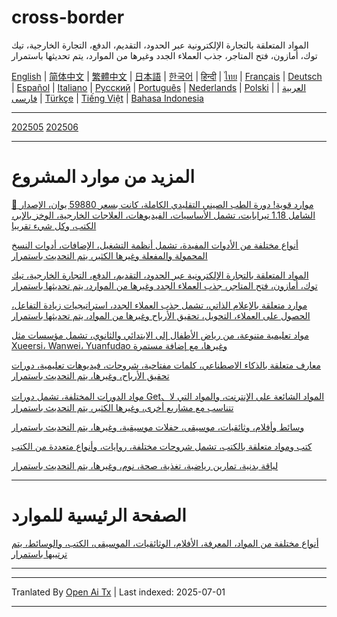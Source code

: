 # cross-border
المواد المتعلقة بالتجارة الإلكترونية عبر الحدود، التقديم، الدفع، التجارة الخارجية، تيك توك، أمازون، فتح المتاجر، جذب العملاء الجدد وغيرها من الموارد، يتم تحديثها باستمرار

[English](https://openaitx.github.io/view.html?user=mswnlz&project=cross-border&lang=en) | [简体中文](https://openaitx.github.io/view.html?user=mswnlz&project=cross-border&lang=zh-CN) | [繁體中文](https://openaitx.github.io/view.html?user=mswnlz&project=cross-border&lang=zh-TW) | [日本語](https://openaitx.github.io/view.html?user=mswnlz&project=cross-border&lang=ja) | [한국어](https://openaitx.github.io/view.html?user=mswnlz&project=cross-border&lang=ko) | [हिन्दी](https://openaitx.github.io/view.html?user=mswnlz&project=cross-border&lang=hi) | [ไทย](https://openaitx.github.io/view.html?user=mswnlz&project=cross-border&lang=th) | [Français](https://openaitx.github.io/view.html?user=mswnlz&project=cross-border&lang=fr) | [Deutsch](https://openaitx.github.io/view.html?user=mswnlz&project=cross-border&lang=de) | [Español](https://openaitx.github.io/view.html?user=mswnlz&project=cross-border&lang=es) | [Italiano](https://openaitx.github.io/view.html?user=mswnlz&project=cross-border&lang=it) | [Русский](https://openaitx.github.io/view.html?user=mswnlz&project=cross-border&lang=ru) | [Português](https://openaitx.github.io/view.html?user=mswnlz&project=cross-border&lang=pt) | [Nederlands](https://openaitx.github.io/view.html?user=mswnlz&project=cross-border&lang=nl) | [Polski](https://openaitx.github.io/view.html?user=mswnlz&project=cross-border&lang=pl) | [العربية](https://openaitx.github.io/view.html?user=mswnlz&project=cross-border&lang=ar) | [فارسی](https://openaitx.github.io/view.html?user=mswnlz&project=cross-border&lang=fa) | [Türkçe](https://openaitx.github.io/view.html?user=mswnlz&project=cross-border&lang=tr) | [Tiếng Việt](https://openaitx.github.io/view.html?user=mswnlz&project=cross-border&lang=vi) | [Bahasa Indonesia](https://openaitx.github.io/view.html?user=mswnlz&project=cross-border&lang=id)

------------
[202505](https://raw.githubusercontent.com/mswnlz/cross-border/main/202505.md)
[202506](https://raw.githubusercontent.com/mswnlz/cross-border/main/202506.md)



---------------
# المزيد من موارد المشروع

[🎁 موارد قوية! دورة الطب الصيني التقليدي الكاملة، كانت بسعر 59880 يوان، الإصدار الشامل 1.18 تيرابايت، تشمل الأساسيات، الفيديوهات، العلاجات الخارجية، الوخز بالإبر، الكتب، وكل شيء تقريبا](https://github.com/mswnlz/chinese-traditional)

[أنواع مختلفة من الأدوات المفيدة، تشمل أنظمة التشغيل، الإضافات، أدوات النسخ المحمولة والمفعلة وغيرها الكثير، يتم التحديث باستمرار](https://github.com/mswnlz/tools)


[المواد المتعلقة بالتجارة الإلكترونية عبر الحدود، التقديم، الدفع، التجارة الخارجية، تيك توك، أمازون، فتح المتاجر، جذب العملاء الجدد وغيرها من الموارد، يتم تحديثها باستمرار](https://github.com/mswnlz/cross-border)

[موارد متعلقة بالإعلام الذاتي، تشمل جذب العملاء الجدد، استراتيجيات زيادة التفاعل، الحصول على العملاء، التحويل، تحقيق الأرباح وغيرها من المواد، يتم تحديثها باستمرار](https://github.com/mswnlz/self-media)

[مواد تعليمية متنوعة، من رياض الأطفال إلى الابتدائي والثانوي، تشمل مؤسسات مثل Xueersi، Wanwei، Yuanfudao وغيرها، مع إضافة مستمرة](https://github.com/mswnlz/edu-knowlege)

[معارف متعلقة بالذكاء الاصطناعي، كلمات مفتاحية، شروحات، فيديوهات تعليمية، دورات تحقيق الأرباح، وغيرها، يتم التحديث باستمرار](https://github.com/mswnlz/AIknowledge)

[مواد الدورات المختلفة، تشمل دورات Get、المواد الشائعة على الإنترنت، والمواد التي لا تتناسب مع مشاريع أخرى، وغيرها الكثير، يتم التحديث باستمرار](https://github.com/mswnlz/curriculum)

[وسائط وأفلام، وثائقيات، موسيقى، حفلات موسيقية، وغيرها، يتم التحديث باستمرار](https://github.com/mswnlz/movies)

[كتب ومواد متعلقة بالكتب، تشمل شروحات مختلفة، روايات، وأنواع متعددة من الكتب](https://github.com/mswnlz/book)

[لياقة بدنية، تمارين رياضية، تغذية، صحة، نوم، وغيرها، يتم التحديث باستمرار](https://github.com/mswnlz/healthy)



---------------

# الصفحة الرئيسية للموارد
[أنواع مختلفة من المواد، المعرفة، الأفلام، الوثائقيات، الموسيقى، الكتب، والوسائط، يتم ترتيبها باستمرار](https://github.com/mswnlz)

---------------

---

Tranlated By [Open Ai Tx](https://github.com/OpenAiTx/OpenAiTx) | Last indexed: 2025-07-01

---